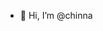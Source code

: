 - 👋 Hi, I’m @chinna

<!---
chinna106/chinna106 is a ✨ special ✨ repository because its `README.md` (this file) appears on your GitHub profile.
You can click the Preview link to take a look at your changes.
--->
